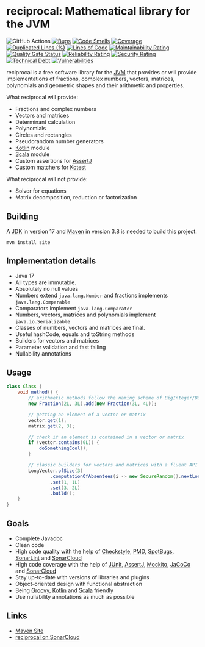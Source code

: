 # reciprocal: Mathematical library for the JVM

![GitHub Actions](https://github.com/ltennstedt/reciprocal/actions/workflows/maven.yml/badge.svg)
[![Bugs](https://sonarcloud.io/api/project_badges/measure?project=ltennstedt_reciprocal&metric=bugs)](https://sonarcloud.io/summary/new_code?id=ltennstedt_reciprocal)
[![Code Smells](https://sonarcloud.io/api/project_badges/measure?project=ltennstedt_reciprocal&metric=code_smells)](https://sonarcloud.io/summary/new_code?id=ltennstedt_reciprocal)
[![Coverage](https://sonarcloud.io/api/project_badges/measure?project=ltennstedt_reciprocal&metric=coverage)](https://sonarcloud.io/summary/new_code?id=ltennstedt_reciprocal)
[![Duplicated Lines (%)](https://sonarcloud.io/api/project_badges/measure?project=ltennstedt_reciprocal&metric=duplicated_lines_density)](https://sonarcloud.io/summary/new_code?id=ltennstedt_reciprocal)
[![Lines of Code](https://sonarcloud.io/api/project_badges/measure?project=ltennstedt_reciprocal&metric=ncloc)](https://sonarcloud.io/summary/new_code?id=ltennstedt_reciprocal)
[![Maintainability Rating](https://sonarcloud.io/api/project_badges/measure?project=ltennstedt_reciprocal&metric=sqale_rating)](https://sonarcloud.io/summary/new_code?id=ltennstedt_reciprocal)
[![Quality Gate Status](https://sonarcloud.io/api/project_badges/measure?project=ltennstedt_reciprocal&metric=alert_status)](https://sonarcloud.io/summary/new_code?id=ltennstedt_reciprocal)
[![Reliability Rating](https://sonarcloud.io/api/project_badges/measure?project=ltennstedt_reciprocal&metric=reliability_rating)](https://sonarcloud.io/summary/new_code?id=ltennstedt_reciprocal)
[![Security Rating](https://sonarcloud.io/api/project_badges/measure?project=ltennstedt_reciprocal&metric=security_rating)](https://sonarcloud.io/summary/new_code?id=ltennstedt_reciprocal)
[![Technical Debt](https://sonarcloud.io/api/project_badges/measure?project=ltennstedt_reciprocal&metric=sqale_index)](https://sonarcloud.io/summary/new_code?id=ltennstedt_reciprocal)
[![Vulnerabilities](https://sonarcloud.io/api/project_badges/measure?project=ltennstedt_reciprocal&metric=vulnerabilities)](https://sonarcloud.io/summary/new_code?id=ltennstedt_reciprocal)

reciprocal is a free software library for the [JVM](https://www.java.com/) that provides or will provide
implementations of fractions, complex numbers, vectors, matrices, polynomials and geometric shapes and their arithmetic
and properties.

What reciprocal will provide:

* Fractions and complex numbers
* Vectors and matrices
* Determinant calculation
* Polynomials
* Circles and rectangles
* Pseudorandom number generators
* [Kotlin](https://kotlinlang.org/) module
* [Scala](https://scala-lang.org/) module
* Custom assertions for [AssertJ](https://assertj.github.io/doc/)
* Custom matchers for [Kotest](https://kotest.io/)

What reciprocal will not provide:

* Solver for equations
* Matrix decomposition, reduction or factorization

## Building

A [JDK](https://adoptium.net/) in version 17 and [Maven](https://maven.apache.org) in version 3.8 is needed to
build this project.

```shell script
mvn install site
```

## Implementation details

* Java 17
* All types are immutable.
* Absolutely no null values
* Numbers extend `java.lang.Number` and fractions implements `java.lang.Comparable`
* Comparators implement `java.lang.Comparator`
* Numbers, vectors, matrices and polynomials implement `java.io.Serializable`
* Classes of numbers, vectors and matrices are final.
* Useful hashCode, equals and toString methods
* Builders for vectors and matrices
* Parameter validation and fast failing
* Nullability annotations

## Usage

```java
class Class {
    void method() {
        // arithmetic methods follow the naming scheme of BigInteger/BigDecimal
        new Fraction(2L, 3L).add(new Fraction(3L, 4L));

        // getting an element of a vector or matrix
        vector.get(1);
        matrix.get(2, 3);

        // check if an element is contained in a vector or matrix
        if (vector.contains(0L)) {
            doSomethingCool();
        }

        // classic builders for vectors and matrices with a fluent API        
        LongVector.ofSize(3)
                .computationOfAbsentees(i -> new SecureRandom().nextLong()) // default: i -> 0L
                .set(1, 1L)
                .set(3, 2L)
                .build();
    }
}
```

## Goals

* Complete Javadoc
* Clean code
* High code quality with the help of [Checkstyle](https://checkstyle.org/), [PMD](https://pmd.github.io/),
  [SpotBugs](https://spotbugs.github.io/),  [SonarLint](https://www.sonarlint.org/) and
  [SonarCloud](https://sonarcloud.io/)
* High code coverage with the help of [JUnit](https://junit.org/junit5/), [AssertJ](https://assertj.github.io/doc/),
  [Mockito](https://site.mockito.org/), [JaCoCo](https://www.jacoco.org/jacoco/) and
  [SonarCloud](https://sonarcloud.io/)
* Stay up-to-date with versions of libraries and plugins
* Object-oriented design with functional abstraction
* Being [Groovy](https://groovy-lang.org/), [Kotlin](https://www.kotlinlang.org/) and [Scala](https://scala-lang.org/)
  friendly
* Use nullability annotations as much as possible

## Links

* [Maven Site](https://ltennstedt.github.io/reciprocal/index.html)
* [reciprocal on SonarCloud](https://sonarcloud.io/project/overview?id=ltennstedt_reciprocal)

